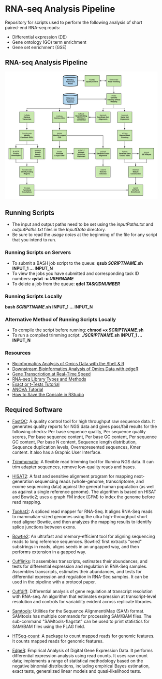 # RNA-seq Analysis Pipeline
Repository for scripts used to perform the following analysis of short paired-end RNA-seq reads:
- Differential expression (DE)
- Gene ontology (GO) term enrichment
- Gene set enrichment (GSE)

## RNA-seq Analysis Pipeline
![RNA-seq Analysis Pipeline](RNASeqWorkflow_dmelUV.png)

## Running Scripts
* The input and output paths need to be set using the *inputPaths.txt* and *outputPaths.txt* files in the *InputData* directory.
* Be sure to read the *usage notes* at the beginning of the file for any script that you intend to run.

### Running Scripts on Servers
* To submit a BASH job script to the queue: **qsub *SCRIPTNAME*.sh** **INPUT_1 ... INPUT_N**
* To view the jobs you have submitted and corresponding task ID numbers: **qstat -u *USERNAME***
* To delete a job from the queue: **qdel *TASKIDNUMBER***

### Running Scripts Locally
**bash *SCRIPTNAME*.sh** **INPUT_1 ... INPUT_N** 

### Alternative Method of Running Scripts Locally
* To compile the script before running: **chmod +x *SCRIPTNAME*.sh**
* To run a compiled trimming script: **./*SCRIPTNAME*.sh** **INPUT_1 ... INPUT_N** 

### Resources
- [Bioinformatics Analysis of Omics Data with the Shell & R](https://morphoscape.wordpress.com/2022/07/28/bioinformatics-analysis-of-omics-data-with-the-shell-r/)
- [Downstream Bioinformatics Analysis of Omics Data with edgeR](https://morphoscape.wordpress.com/2022/08/09/downstream-bioinformatics-analysis-of-omics-data-with-edger/)
- [Gene Transcription at Real-Time Speed](https://twitter.com/Innov_Medicine/status/1588155101075603456)
- [RNA-seq Library Types and Methods](https://bgreat.tistory.com/100)
- [Exact or t-Tests Tutorial](https://online.stat.psu.edu/stat555/node/36/)
- [ANOVA Tutorial](https://online.stat.psu.edu/stat500/lesson/10)
- [How to Save the Console in RStudio](https://community.rstudio.com/t/how-to-save-the-console-in-r-studio-input-output/8118)

## Required Software ##
* [FastQC][10]: A quality control tool for high throughput raw sequence data. It generates quality reports for NGS data and gives pass/fail results for the following checks: Per base sequence quality, Per sequence quality scores, Per base sequence content, Per base GC content, Per sequence GC content, Per base N content, Sequence length distribution, Sequence duplication levels, Overrepresented sequences, Kmer content. It also has a Graphic User Interface.
* [Trimmomatic][11]: A flexible read trimming tool for Illumina NGS data. It can trim adapter sequences, remove low-quality reads and bases.
* [HISAT2][12]: A fast and sensitive alignment program for mapping next-generation sequencing reads (whole-genome, transcriptome, and exome sequencing data) against the general human population (as well as against a single reference genome). The algorithm is based on HISAT and Bowtie2; uses a graph FM index (GFM) to index the genome before read mapping.
* [Tophat2][13]: A spliced read mapper for RNA-Seq. It aligns RNA-Seq reads to mammalian-sized genomes using the ultra high-throughput short read aligner Bowtie, and then analyzes the mapping results to identify splice junctions between exons.
* [Bowtie2][14]: An ultrafast and memory-efficient tool for aligning sequencing reads to long reference sequences. Bowtie2 first extracts "seed" substrings in reads, aligns seeds in an ungapped way, and then performs extension in a gapped way.
* [Cufflinks][15]: It assembles transcripts, estimates their abundances, and tests for differential expression and regulation in RNA-Seq samples. Assembles transcripts, estimates their abundances, and tests for differential expression and regulation in RNA-Seq samples. It can be used in the pipeline with a protocol paper.
* [Cuffdiff][16]: Differential analysis of gene regulation at transcript resolution with RNA-seq. An algorithm that estimates expression at transcript-level resolution and controls for variability evident across replicate libraries.
* [Samtools][17]: Utilities for the Sequence Alignment/Map (SAM) format. SAMtools has multiple commands for processing SAM/BAM files. The sub-command "SAMtools-flagstat" can be used to print statistics for SAM/BAM files using the FLAG field.
* [HTSeq-count][18]: A package to count mapped reads for genomic features. It counts mapped reads for genomic features.
* [EdgeR][19]: Empirical Analysis of Digital Gene Expression Data. It performs differential expression analysis using read counts. It uses raw count data; implements a range of statistical methodology based on the negative binomial distributions, including empirical Bayes estimation, exact tests, generalized linear models and quasi-likelihood tests.

  [1]: https://files.osf.io/v1/resources/twvc5/providers/osfstorage/5d000f49fea9230019808e67?mode=render
  [2]: https://www.bioinformatics.babraham.ac.uk/projects/fastqc/INSTALL.txt
  [3]: http://www.usadellab.org/cms/?page=trimmomatic
  [4]: http://www.htslib.org/doc/#manual-pages
  [5]: https://ccb.jhu.edu/software/hisat2/manual.shtml#running-hisat2
  [6]: https://ccb.jhu.edu/software/tophat/index.shtml
  [7]: http://cole-trapnell-lab.github.io/cufflinks/cufflinks/index.html
  [8]: https://htseq.readthedocs.io/en/release_0.11.1/counting.html
  [9]: https://bioconductor.org/packages/release/bioc/html/edgeR.html
  [10]: https://www.bioinformatics.babraham.ac.uk/projects/fastqc/INSTALL.txt
  [11]: http://www.usadellab.org/cms/?page=trimmomatic
  [12]: https://ccb.jhu.edu/software/hisat2/manual.shtml#running-hisat2
  [13]: https://ccb.jhu.edu/software/tophat/index.shtml
  [14]: http://bowtie-bio.sourceforge.net/bowtie2/manual.shtml
  [15]: http://cole-trapnell-lab.github.io/cufflinks/cufflinks/index.html
  [16]: http://cole-trapnell-lab.github.io/cufflinks/cuffdiff/
  [17]: http://www.htslib.org/doc/#manual-pages
  [18]: https://htseq.readthedocs.io/en/release_0.11.1/counting.html
  [19]: https://bioconductor.org/packages/release/bioc/html/edgeR.html
